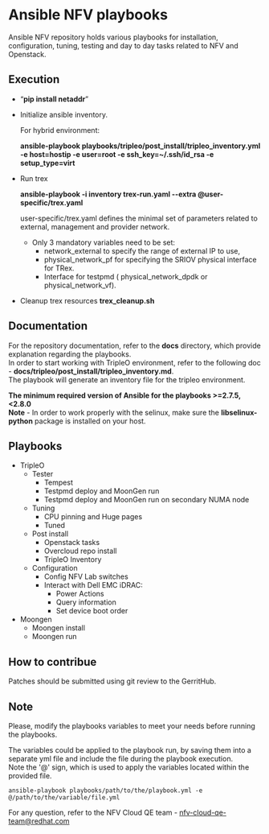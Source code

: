 # Ansible NFV playbooks
Ansible NFV repository holds various playbooks for installation, configuration, tuning, testing and day to day tasks related to NFV and Openstack.

## Execution
* “**pip install netaddr**”
* Initialize ansible inventory.

  For hybrid environment:
  
  **ansible-playbook playbooks/tripleo/post_install/tripleo_inventory.yml -e host=hostip -e user=root  -e ssh_key=~/.ssh/id_rsa    -e setup_type=virt**
* Run trex
  
  **ansible-playbook -i inventory  trex-run.yaml  --extra @user-specific/trex.yaml**
  
  user-specific/trex.yaml defines the minimal set of parameters related to external, management and provider network.
  * Only 3 mandatory variables need to be set:
    * network_external to specify the range of external IP to use, 
    * physical_network_pf for specifying the SRIOV physical interface for TRex.
    * Interface  for testpmd ( physical_network_dpdk or  physical_network_vf).

* Cleanup trex resources
  **trex_cleanup.sh**


## Documentation
For the repository documentation, refer to the **docs** directory, which provide explanation regarding the playbooks.  
In order to start working with TripleO environment, refer to the following doc - **docs/tripleo/post_install/tripleo_inventory.md**.  
The playbook will generate an inventory file for the tripleo environment.

**The minimum required version of Ansible for the playbooks >=2.7.5,<2.8.0**  
**Note** - In order to work properly with the selinux, make sure the **libselinux-python** package is installed on your host.

## Playbooks
* TripleO
    * Tester
      * Tempest
      * Testpmd deploy and MoonGen run
      * Testpmd deploy and MoonGen run on secondary NUMA node
    * Tuning
      * CPU pinning and Huge pages
      * Tuned
    * Post install
      * Openstack tasks
      * Overcloud repo install
      * TripleO Inventory
    * Configuration
      * Config NFV Lab switches
      * Interact with Dell EMC iDRAC:
        * Power Actions
        * Query information
        * Set device boot order
* Moongen
    * Moongen install
    * Moongen run

## How to contribue
Patches should be submitted using git review to the GerritHub.

## Note
Please, modify the playbooks variables to meet your needs before running the playbooks.

The variables could be applied to the playbook run, by saving them into a separate yml file and include the file during the playbook execution.  
Note the '@' sign, which is used to apply the variables located within the provided file.

```
ansible-playbook playbooks/path/to/the/playbook.yml -e @/path/to/the/variable/file.yml
```

For any question, refer to the NFV Cloud QE team - nfv-cloud-qe-team@redhat.com
